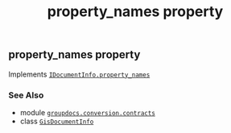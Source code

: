 ﻿---
title: property_names property
second_title: GroupDocs.Conversion for Python via .NET API References
description: 
type: docs
weight: 60
url: /python-net/groupdocs.conversion.contracts/gisdocumentinfo/property_names/
is_root: false
---

## property_names property


Implements [`IDocumentInfo.property_names`](/conversion/python-net/groupdocs.conversion.contracts/idocumentinfo#property_names)

### See Also
* module [`groupdocs.conversion.contracts`](../../)
* class [`GisDocumentInfo`](/conversion/python-net/groupdocs.conversion.contracts/gisdocumentinfo)
